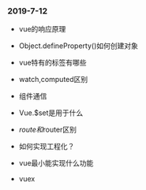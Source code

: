 ### 2019-7-12

- vue的响应原理

- Object.defineProperty()如何创建对象

- vue特有的标签有哪些

- watch,computed区别

- 组件通信

- Vue.$set是用于什么

- $route和$router区别

- 如何实现工程化？

- vue最小能实现什么功能

- vuex